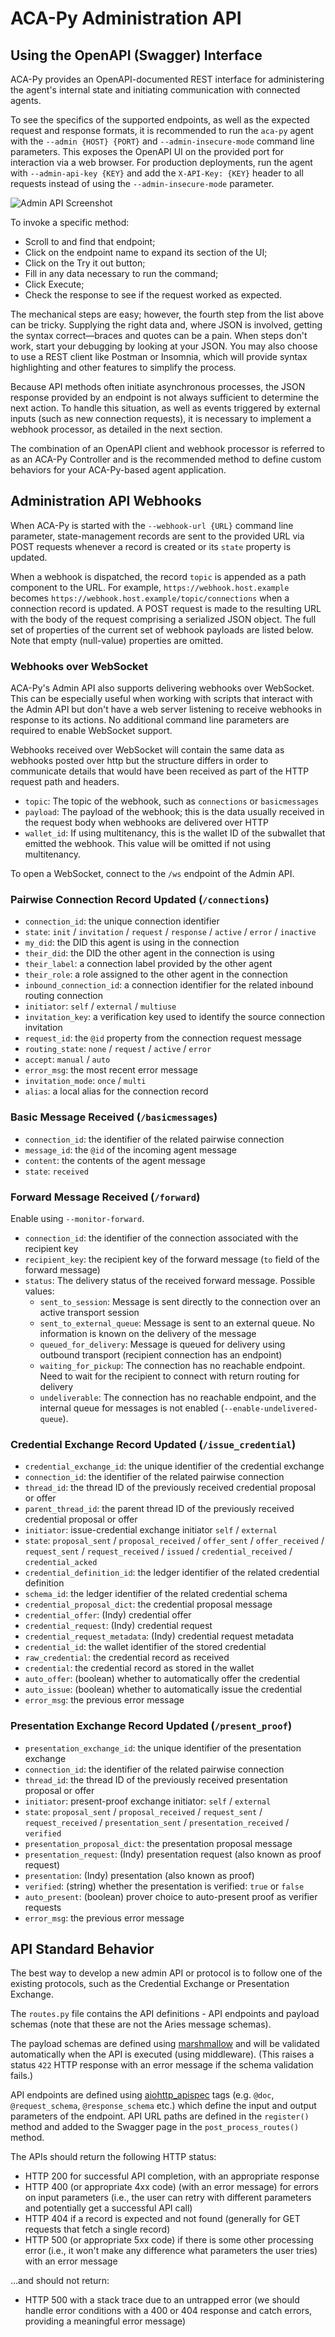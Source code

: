 # ACA-Py Administration API

## Using the OpenAPI (Swagger) Interface

ACA-Py provides an OpenAPI-documented REST interface for administering the agent's internal state and initiating communication with connected agents.

To see the specifics of the supported endpoints, as well as the expected request and response formats, it is recommended to run the `aca-py` agent with the `--admin {HOST} {PORT}` and `--admin-insecure-mode` command line parameters. This exposes the OpenAPI UI on the provided port for interaction via a web browser. For production deployments, run the agent with `--admin-api-key {KEY}` and add the `X-API-Key: {KEY}` header to all requests instead of using the `--admin-insecure-mode` parameter.

![Admin API Screenshot](../assets/adminApi.png)

To invoke a specific method:

* Scroll to and find that endpoint;
* Click on the endpoint name to expand its section of the UI;
* Click on the Try it out button;
* Fill in any data necessary to run the command;
* Click Execute;
* Check the response to see if the request worked as expected.

The mechanical steps are easy; however, the fourth step from the list above can be tricky. Supplying the right data and, where JSON is involved, getting the syntax correct—braces and quotes can be a pain. When steps don't work, start your debugging by looking at your JSON. You may also choose to use a REST client like Postman or Insomnia, which will provide syntax highlighting and other features to simplify the process.

Because API methods often initiate asynchronous processes, the JSON response provided by an endpoint is not always sufficient to determine the next action. To handle this situation, as well as events triggered by external inputs (such as new connection requests), it is necessary to implement a webhook processor, as detailed in the next section.

The combination of an OpenAPI client and webhook processor is referred to as an ACA-Py Controller and is the recommended method to define custom behaviors for your ACA-Py-based agent application.

## Administration API Webhooks

When ACA-Py is started with the `--webhook-url {URL}` command line parameter, state-management records are sent to the provided URL via POST requests whenever a record is created or its `state` property is updated.

When a webhook is dispatched, the record `topic` is appended as a path component to the URL. For example, `https://webhook.host.example` becomes `https://webhook.host.example/topic/connections` when a connection record is updated. A POST request is made to the resulting URL with the body of the request comprising a serialized JSON object. The full set of properties of the current set of webhook payloads are listed below. Note that empty (null-value) properties are omitted.

### Webhooks over WebSocket

ACA-Py's Admin API also supports delivering webhooks over WebSocket. This can be especially useful when working with scripts that interact with the Admin API but don't have a web server listening to receive webhooks in response to its actions. No additional command line parameters are required to enable WebSocket support.

Webhooks received over WebSocket will contain the same data as webhooks posted over http but the structure differs in order to communicate details that would have been received as part of the HTTP request path and headers.

* `topic`: The topic of the webhook, such as `connections` or `basicmessages`
* `payload`: The payload of the webhook; this is the data usually received in the request body when webhooks are delivered over HTTP
* `wallet_id`: If using multitenancy, this is the wallet ID of the subwallet that emitted the webhook. This value will be omitted if not using multitenancy.

To open a WebSocket, connect to the `/ws` endpoint of the Admin API.

### Pairwise Connection Record Updated (`/connections`)

* `connection_id`: the unique connection identifier
* `state`: `init` / `invitation` / `request` / `response` / `active` / `error` / `inactive`
* `my_did`: the DID this agent is using in the connection
* `their_did`: the DID the other agent in the connection is using
* `their_label`: a connection label provided by the other agent
* `their_role`: a role assigned to the other agent in the connection
* `inbound_connection_id`: a connection identifier for the related inbound routing connection
* `initiator`: `self` / `external` / `multiuse`
* `invitation_key`: a verification key used to identify the source connection invitation
* `request_id`: the `@id` property from the connection request message
* `routing_state`: `none` / `request` / `active` / `error`
* `accept`: `manual` / `auto`
* `error_msg`: the most recent error message
* `invitation_mode`: `once` / `multi`
* `alias`: a local alias for the connection record

### Basic Message Received (`/basicmessages`)

* `connection_id`: the identifier of the related pairwise connection
* `message_id`: the `@id` of the incoming agent message
* `content`: the contents of the agent message
* `state`: `received`

### Forward Message Received  (`/forward`)

Enable using `--monitor-forward`.

* `connection_id`: the identifier of the connection associated with the recipient key
* `recipient_key`: the recipient key of the forward message (`to` field of the forward message)
* `status`: The delivery status of the received forward message. Possible values:
  * `sent_to_session`: Message is sent directly to the connection over an active transport session
  * `sent_to_external_queue`: Message is sent to an external queue. No information is known on the delivery of the message
  * `queued_for_delivery`: Message is queued for delivery using outbound transport (recipient connection has an endpoint)
  * `waiting_for_pickup`: The connection has no reachable endpoint. Need to wait for the recipient to connect with return routing for delivery
  * `undeliverable`: The connection has no reachable endpoint, and the internal queue for messages is not enabled (`--enable-undelivered-queue`).

### Credential Exchange Record Updated (`/issue_credential`)

* `credential_exchange_id`: the unique identifier of the credential exchange
* `connection_id`: the identifier of the related pairwise connection
* `thread_id`: the thread ID of the previously received credential proposal or offer
* `parent_thread_id`: the parent thread ID of the previously received credential proposal or offer
* `initiator`: issue-credential exchange initiator `self` / `external`
* `state`: `proposal_sent` / `proposal_received` / `offer_sent` / `offer_received` / `request_sent` / `request_received` / `issued` / `credential_received` / `credential_acked`
* `credential_definition_id`: the ledger identifier of the related credential definition
* `schema_id`: the ledger identifier of the related credential schema
* `credential_proposal_dict`: the credential proposal message
* `credential_offer`: (Indy) credential offer
* `credential_request`: (Indy) credential request
* `credential_request_metadata`: (Indy) credential request metadata
* `credential_id`: the wallet identifier of the stored credential
* `raw_credential`: the credential record as received
* `credential`: the credential record as stored in the wallet
* `auto_offer`: (boolean) whether to automatically offer the credential
* `auto_issue`: (boolean) whether to automatically issue the credential
* `error_msg`: the previous error message

### Presentation Exchange Record Updated (`/present_proof`)

* `presentation_exchange_id`: the unique identifier of the presentation exchange
* `connection_id`: the identifier of the related pairwise connection
* `thread_id`: the thread ID of the previously received presentation proposal or offer
* `initiator`: present-proof exchange initiator: `self` / `external`
* `state`: `proposal_sent` / `proposal_received` / `request_sent` / `request_received` / `presentation_sent` / `presentation_received` / `verified`
* `presentation_proposal_dict`: the presentation proposal message
* `presentation_request`: (Indy) presentation request (also known as proof request)
* `presentation`: (Indy) presentation (also known as proof)
* `verified`: (string) whether the presentation is verified: `true` or `false`
* `auto_present`: (boolean) prover choice to auto-present proof as verifier requests
* `error_msg`: the previous error message

## API Standard Behavior

The best way to develop a new admin API or protocol is to follow one of the existing protocols, such as the Credential Exchange or Presentation Exchange.

The `routes.py` file contains the API definitions - API endpoints and payload schemas (note that these are not the Aries message schemas).

The payload schemas are defined using [marshmallow](https://marshmallow.readthedocs.io/) and will be validated automatically when the API is executed (using middleware). (This raises a status `422` HTTP response with an error message if the schema validation fails.)

API endpoints are defined using [aiohttp_apispec](https://github.com/maximdanilchenko/aiohttp-apispec) tags (e.g. `@doc`, `@request_schema`, `@response_schema` etc.) which define the input and output parameters of the endpoint. API URL paths are defined in the `register()` method and added to the Swagger page in the `post_process_routes()` method.

The APIs should return the following HTTP status:

* HTTP 200 for successful API completion, with an appropriate response
* HTTP 400 (or appropriate 4xx code) (with an error message) for errors on input parameters (i.e., the user can retry with different parameters and potentially get a successful API call)
* HTTP 404 if a record is expected and not found (generally for GET requests that fetch a single record)
* HTTP 500 (or appropriate 5xx code) if there is some other processing error (i.e., it won't make any difference what parameters the user tries) with an error message

...and should not return:

* HTTP 500 with a stack trace due to an untrapped error (we should handle error conditions with a 400 or 404 response and catch errors, providing a meaningful error message)
